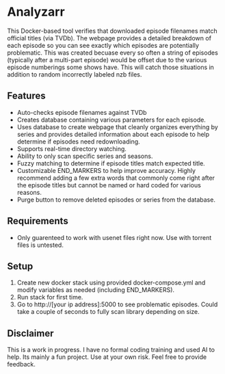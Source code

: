# Analyzarr

This Docker-based tool verifies that downloaded episode filenames match official titles (via TVDb). The webpage provides a detailed breakdown of each episode so you can see exactly which episodes are potentially problematic. This was created becuase every so often a string of episodes (typically after a multi-part episode) would be offset due to the various episode numberings some shows have. This will catch those situations in addition to random incorrectly labeled nzb files.  

## Features

- Auto-checks episode filenames against TVDb
- Creates database containing various parameters for each episode.
- Uses database to create webpage that cleanly organizes everything by series and provides detailed information about each episode to help determine if episodes need redownloading.
- Supports real-time directory watching.
- Ability to only scan specific series and seasons.
- Fuzzy matching to determine if episode titles match expected title.
- Customizable END_MARKERS to help improve accuracy. Highly recommend adding a few extra words that commonly come right after the episode titles but cannot be named or hard coded for various reasons.
- Purge button to remove deleted episodes or series from the database.

## Requirements

- Only guarenteed to work with usenet files right now. Use with torrent files is untested.    
  
## Setup

1. Create new docker stack using provided docker-compose.yml and modify variables as needed (including END_MARKERS).
2. Run stack for first time.
3. Go to http://[your ip address]:5000 to see problematic episodes. Could take a couple of seconds to fully scan library depending on size. 

## Disclaimer

This is a work in progress. I have no formal coding training and used AI to help. Its mainly a fun project. Use at your own risk. Feel free to provide feedback. 
